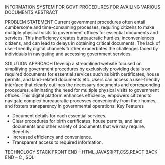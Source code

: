 INFORMATION SYSTEM FOR GOVT PROCEDURES FOR  AVAILING VARIOUS DOCUMENTS
ABSTRACT

PROBLEM STATEMENT
Current government procedures often entail cumbersome and time-consuming processes, requiring citizens to make multiple physical visits to government offices for essential documents and services. This inefficiency creates bureaucratic hurdles, inconveniences citizens, and can lead to delays in obtaining critical documents. The lack of user-friendly digital channels further exacerbates the challenges faced by individuals in navigating and accessing government services.

SOLUTION APPROACH
Develop a streamlined website focused on simplifying government procedures by exclusively providing details on required documents for essential services such as birth certificates, house permits, and land-related documents etc. Users can access a user-friendly interface that clearly outlines the necessary documents and corresponding procedures, eliminating the need for multiple physical visits to government offices. This digital platform enhances efficiency, empowers citizens to navigate complex bureaucratic processes conveniently from their homes, and fosters transparency in governmental operations. 
Key Features
- Document details for each essential services.
- Clear procedures for birth certificates, house permits, and land documents and other variety of documents that we may require.
Benefits
- Increased efficiency and convenience.
- Transparent access to required information.

TECHNOLOGY STACK 
FRONT END – HTML,JAVASRIPT,CSS,REACT
BACK END – C , SQL 